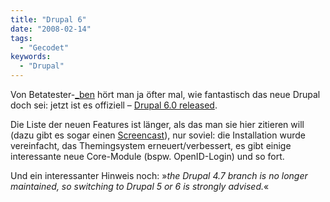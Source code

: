 ```yaml
---
title: "Drupal 6"
date: "2008-02-14"
tags:
  - "Gecodet"
keywords:
  - "Drupal"
---
```


Von Betatester-[_ben](http://anmutunddemut.de) hört man ja öfter mal, wie fantastisch das neue Drupal doch sei: jetzt ist es offiziell – [Drupal 6.0 released](http://drupal.org/drupal-6.0).

Die Liste der neuen Features ist länger, als das man sie hier zitieren will (dazu gibt es sogar einen [Screencast](http://drupal.org/videocasts/whats-new-in-6)), nur soviel: die Installation wurde vereinfacht, das Themingsystem erneuert/verbessert, es gibt einige interessante neue Core-Module (bspw. OpenID-Login) und so fort.

Und ein interessanter Hinweis noch: »_the Drupal 4.7 branch is no longer maintained, so switching to Drupal 5 or 6 is strongly advised._«
